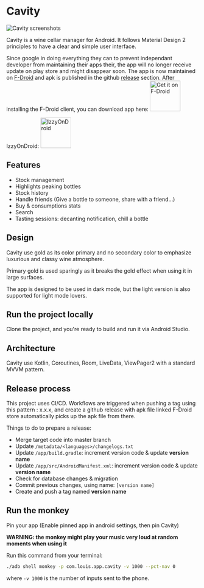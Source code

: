 # Cavity
<p>
  <img src="/assets/readme.png" alt="Cavity screenshots">
</p>

Cavity is a wine cellar manager for Android.
It follows Material Design 2 principles to have a clear and simple user interface.

Since google in doing everything they can to prevent independant developer from maintaining their
apps their, the app will no longer receive update on play store and might disappear soon.
The app is now maintained on [F-Droid](https://f-droid.org/en/) and apk is published in the
github [release](https://github.com/ninjinskii/Cavity/releases) section.
After installing the F-Droid client, you can download app here:
[<img src="https://f-droid.org/badge/get-it-on.png"
alt="Get it on F-Droid"
height="80">](https://f-droid.org/packages/com.louis.app.cavity)

IzzyOnDroid:
[<img src="https://gitlab.com/IzzyOnDroid/repo/-/raw/master/assets/IzzyOnDroid.png"
alt="IzzyOnDroid"
height="80">](https://apt.izzysoft.de/packages/com.louis.app.cavity)

## Features
- Stock management
- Highlights peaking bottles
- Stock history
- Handle friends (Give a bottle to someone, share with a friend...)
- Buy & consumptions stats
- Search
- Tasting sessions: decanting notification, chill a bottle

## Design
Cavity use gold as its color primary and no secondary color to emphasize luxurious and classy wine
atmosphere.

Primary gold is used sparingly as it breaks the gold effect when using it in large surfaces.

The app is designed to be used in dark mode, but the light version is also supported for light mode
lovers.

## Run the project locally
Clone the project, and you're ready to build and run it via Android Studio.

## Architecture
Cavity use Kotlin, Coroutines, Room, LiveData, ViewPager2 with a standard MVVM pattern.

## Release process
This project uses CI/CD.
Workflows are triggered when pushing a tag using this pattern : x.x.x, and create a github release
with apk file linked
F-Droid store automatically picks up the apk file from there.

Things to do to prepare a release:

- Merge target code into master branch
- Update `/metadata/<languages>/changelogs.txt`
- Update `/app/build.gradle`: increment version code & update __version name__
- Update `/app/src/AndroidManifest.xml`: increment version code & update __version name__
- Check for database changes & migration
- Commit previous changes, using name: `[version name]`
- Create and push a tag named __version name__

## Run the monkey
Pin your app (Enable pinned app in android settings, then pin Cavity)

__WARNING: the monkey might play your music very loud at random moments when using it__

Run this command from your terminal:

```bash
./adb shell monkey -p com.louis.app.cavity -v 1000 --pct-nav 0
```

where `-v 1000` is the number of inputs sent to the phone.
